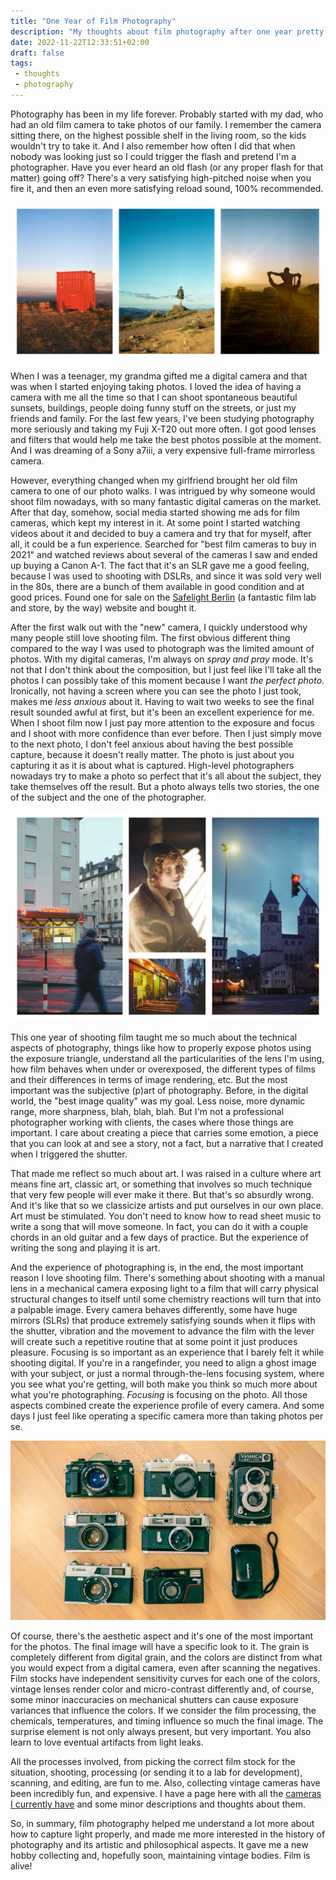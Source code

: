 ```yaml
---
title: "One Year of Film Photography"
description: "My thoughts about film photography after one year pretty much only shooting analog."
date: 2022-11-22T12:33:51+02:00
draft: false
tags:
 - thoughts
 - photography
---
```



Photography has been in my life forever. Probably started with my dad, who had an old film camera to take photos of our family. I remember the camera sitting there, on the highest possible shelf in the living room, so the kids wouldn't try to take it. And I also remember how often I did that when nobody was looking just so I could trigger the flash and pretend I'm a photographer. Have you ever heard an old flash (or any proper flash for that matter) going off? There's a very satisfying high-pitched noise when you fire it, and then an even more satisfying reload sound, 100% recommended.

![Some of the photos I took on a recent trip home, to Brazil](images/some-photos.jpg)

When I was a teenager, my grandma gifted me a digital camera and that was when I started enjoying taking photos. I loved the idea of having a camera with me all the time so that I can shoot spontaneous beautiful sunsets, buildings, people doing funny stuff on the streets, or just my friends and family. For the last few years, I've been studying photography more seriously and taking my Fuji X-T20 out more often. I got good lenses and filters that would help me take the best photos possible at the moment. And I was dreaming of a Sony a7iii, a very expensive full-frame mirrorless camera.

However, everything changed when my girlfriend brought her old film camera to one of our photo walks. I was intrigued by why someone would shoot film nowadays, with so many fantastic digital cameras on the market. After that day, somehow, social media started showing me ads for film cameras, which kept my interest in it. At some point I started watching videos about it and decided to buy a camera and try that for myself, after all, it could be a fun experience. Searched for "best film cameras to buy in 2021" and watched reviews about several of the cameras I saw and ended up buying a Canon A-1. The fact that it's an SLR gave me a good feeling, because I was used to shooting with DSLRs, and since it was sold very well in the 80s, there are a bunch of them available in good condition and at good prices. Found one for sale on the [Safelight Berlin](https://safelightberlin.com/) (a fantastic film lab and store, by the way) website and bought it. 

After the first walk out with the "new" camera, I quickly understood why many people still love shooting film. The first obvious different thing compared to the way I was used to photograph was the limited amount of photos. With my digital cameras, I'm always on _spray and pray_ mode. It's not that I don't think about the composition, but I just feel like I'll take all the photos I can possibly take of this moment because I want _the perfect photo_. Ironically, not having a screen where you can see the photo I just took, makes me _less anxious_ about it. Having to wait two weeks to see the final result sounded awful at first, but it's been an excellent experience for me. When I shoot film now I just pay more attention to the exposure and focus and I shoot with more confidence than ever before. Then I just simply move to the next photo, I don't feel anxious about having the best possible capture, because it doesn't really matter. The photo is just about you capturing it as it is about what is captured. High-level photographers nowadays try to make a photo so perfect that it's all about the subject, they take themselves off the result. But a photo always tells two stories, the one of the subject and the one of the photographer.

![Some photos from my very first few rolls](images/first-few-rolls.jpg)

This one year of shooting film taught me so much about the technical aspects of photography, things like how to properly expose photos using the exposure triangle, understand all the particularities of the lens I'm using, how film behaves when under or overexposed, the different types of films and their differences in terms of image rendering, etc. But the most important was the subjective (p)art of photography. Before, in the digital world, the "best image quality" was my goal. Less noise, more dynamic range, more sharpness, blah, blah, blah. But I'm not a professional photographer working with clients, the cases where those things are important. I care about creating a piece that carries some emotion, a piece that you can look at and see a story, not a fact, but a narrative that I created when I triggered the shutter.

That made me reflect so much about art. I was raised in a culture where art means fine art, classic art, or something that involves so much technique that very few people will ever make it there. But that's so absurdly wrong. And it's like that so we classicize artists and put ourselves in our own place. Art must be stimulated. You don't need to know how to read sheet music to write a song that will move someone. In fact, you can do it with a couple chords in an old guitar and a few days of practice. But the experience of writing the song and playing it is art.

And the experience of photographing is, in the end, the most important reason I love shooting film. There's something about shooting with a manual lens in a mechanical camera exposing light to a film that will carry physical structural changes to itself until some chemistry reactions will turn that into a palpable image. Every camera behaves differently, some have huge mirrors (SLRs) that produce extremely satisfying sounds when it flips with the shutter, vibration and the movement to advance the film with the lever will create such a repetitive routine that at some point it just produces pleasure. Focusing is so important as an experience that I barely felt it while shooting digital. If you're in a rangefinder, you need to align a ghost image with your subject, or just a normal through-the-lens focusing system, where you see what you're getting, will both make you think so much more about what you're photographing. _Focusing_ is focusing on the photo. All those aspects combined create the experience profile of every camera. And some days I just feel like operating a specific camera more than taking photos per se.

![My current collection of analog cameras](images/cameras.jpg)

Of course, there's the aesthetic aspect and it's one of the most important for the photos. The final image will have a specific look to it. The grain is completely different from digital grain, and the colors are distinct from what you would expect from a digital camera, even after scanning the negatives. Film stocks have independent sensitivity curves for each one of the colors, vintage lenses render color and micro-contrast differently and, of course, some minor inaccuracies on mechanical shutters can cause exposure variances that influence the colors. If we consider the film processing, the chemicals, temperatures, and timing influence so much the final image. The surprise element is not only always present, but very important. You also learn to love eventual artifacts from light leaks.

All the processes involved, from picking the correct film stock for the situation, shooting, processing (or sending it to a lab for development), scanning, and editing, are fun to me. Also, collecting vintage cameras have been incredibly fun, and expensive. I have a page here with all the [cameras I currently have](/cameras) and some minor descriptions and thoughts about them.

So, in summary, film photography helped me understand a lot more about how to capture light properly, and made me more interested in the history of photography and its artistic and philosophical aspects. It gave me a new hobby collecting and, hopefully soon, maintaining vintage bodies. Film is alive!

